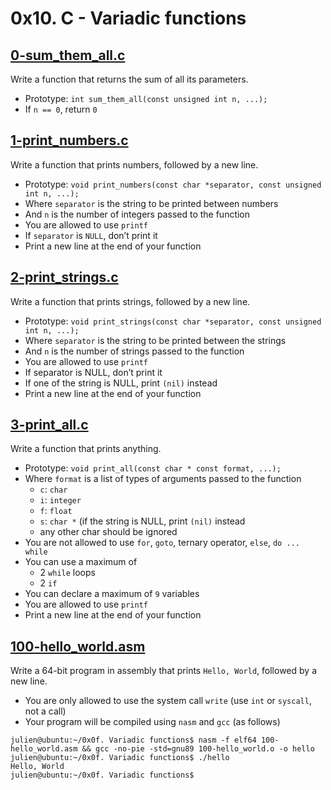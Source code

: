 # 0x10. C - Variadic functions

## [0-sum_them_all.c](./0-sum_them_all.c)
Write a function that returns the sum of all its parameters.
* Prototype: `int sum_them_all(const unsigned int n, ...);`
* If `n == 0`, return `0`

## [1-print_numbers.c](./1-print_numbers.c)
Write a function that prints numbers, followed by a new line.
* Prototype: `void print_numbers(const char *separator, const unsigned int n, ...);`
* Where `separator` is the string to be printed between numbers
* And `n` is the number of integers passed to the function
* You are allowed to use `printf`
* If `separator` is `NULL`, don’t print it
* Print a new line at the end of your function

## [2-print_strings.c](./2-print_strings.c)
Write a function that prints strings, followed by a new line.
* Prototype: `void print_strings(const char *separator, const unsigned int n, ...);`
* Where `separator` is the string to be printed between the strings
* And `n` is the number of strings passed to the function
* You are allowed to use `printf`
* If separator is NULL, don’t print it
* If one of the string is NULL, print `(nil)` instead
* Print a new line at the end of your function

## [3-print_all.c](./3-print_all.c)
Write a function that prints anything.
* Prototype: `void print_all(const char * const format, ...);`
* Where `format` is a list of types of arguments passed to the function
	* `c`: `char`
	* `i`: `integer`
	* `f`: `float`
	* `s`: `char *` (if the string is NULL, print `(nil)` instead
	* any other char should be ignored
* You are not allowed to use `for`, `goto`, ternary operator, `else`, `do ... while`
* You can use a maximum of
	* 2 `while` loops
	* 2 `if`
* You can declare a maximum of `9` variables
* You are allowed to use `printf`
* Print a new line at the end of your function

## [100-hello_world.asm](./100-hello_world.asm)
Write a 64-bit program in assembly that prints `Hello, World`, followed by a new line.
* You are only allowed to use the system call `write` (use `int` or `syscall`, not a call)
* Your program will be compiled using `nasm` and `gcc` (as follows)
```
julien@ubuntu:~/0x0f. Variadic functions$ nasm -f elf64 100-hello_world.asm && gcc -no-pie -std=gnu89 100-hello_world.o -o hello
julien@ubuntu:~/0x0f. Variadic functions$ ./hello
Hello, World
julien@ubuntu:~/0x0f. Variadic functions$
```
